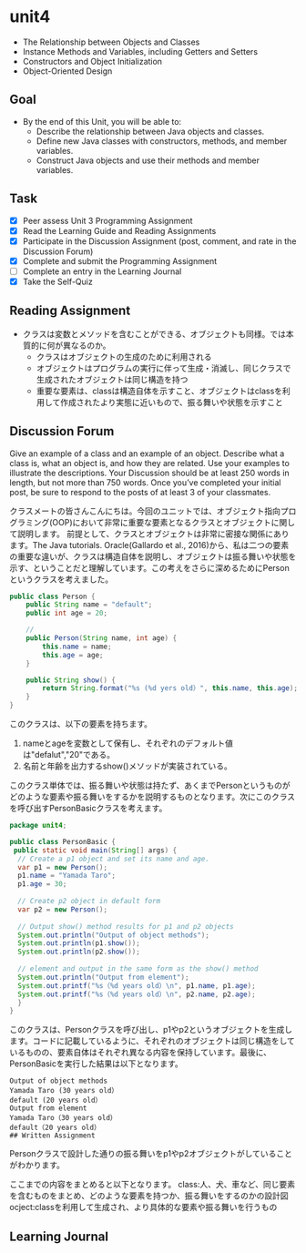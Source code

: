 # unit4

- The Relationship between Objects and Classes
- Instance Methods and Variables, including Getters and Setters
- Constructors and Object Initialization
- Object-Oriented Design

## Goal

- By the end of this Unit, you will be able to:
  - Describe the relationship between Java objects and classes.
  - Define new Java classes with constructors, methods, and member variables.
  - Construct Java objects and use their methods and member variables.

## Task

- [x] Peer assess Unit 3 Programming Assignment
- [x] Read the Learning Guide and Reading Assignments
- [x] Participate in the Discussion Assignment (post, comment, and rate in the Discussion Forum)
- [x] Complete and submit the Programming Assignment
- [ ] Complete an entry in the Learning Journal
- [x] Take the Self-Quiz

## Reading Assignment

- クラスは変数とメソッドを含むことができる、オブジェクトも同様。では本質的に何が異なるのか。
  - クラスはオブジェクトの生成のために利用される
  - オブジェクトはプログラムの実行に伴って生成・消滅し、同じクラスで生成されたオブジェクトは同じ構造を持つ
  - 重要な要素は、classは構造自体を示すこと、オブジェクトはclassを利用して作成されたより実態に近いもので、振る舞いや状態を示すこと

## Discussion Forum

Give an example of a class and an example of an object. Describe what a class is, what an object is, and how they are related. Use your examples to illustrate the descriptions.
Your Discussion should be at least 250 words in length, but not more than 750 words. Once you’ve completed your initial post, be sure to respond to the posts of at least 3 of your classmates.

クラスメートの皆さんこんにちは。今回のユニットでは、オブジェクト指向プログラミング(OOP)において非常に重要な要素となるクラスとオブジェクトに関して説明します。
前提として、クラスとオブジェクトは非常に密接な関係にあります。The Java tutorials. Oracle(Gallardo et al., 2016)から、私は二つの要素の重要な違いが、クラスは構造自体を説明し、オブジェクトは振る舞いや状態を示す、ということだと理解しています。この考えをさらに深めるためにPersonというクラスを考えました。

```java
public class Person {
    public String name = "default";
    public int age = 20;

    // 
    public Person(String name, int age) {
        this.name = name;
        this.age = age;
    }

    public String show() {
        return String.format("%s (%d yers old）", this.name, this.age);
    }
}
```

このクラスは、以下の要素を持ちます。

1. nameとageを変数として保有し、それぞれのデフォルト値は"defalut","20"である。
2. 名前と年齢を出力するshow()メソッドが実装されている。

このクラス単体では、振る舞いや状態は持たず、あくまでPersonというものがどのような要素や振る舞いをするかを説明するものとなります。次にこのクラスを呼び出すPersonBasicクラスを考えます。

```java
package unit4;

public class PersonBasic {
 public static void main(String[] args) {
  // Create a p1 object and set its name and age.
  var p1 = new Person();
  p1.name = "Yamada Taro";
  p1.age = 30;
  
  // Create p2 object in default form
  var p2 = new Person();
  
  // Output show() method results for p1 and p2 objects
  System.out.println("Output of object methods");
  System.out.println(p1.show());
  System.out.println(p2.show());
  
  // element and output in the same form as the show() method
  System.out.println("Output from element");
  System.out.printf("%s（%d years old）\n", p1.name, p1.age);
  System.out.printf("%s（%d years old）\n", p2.name, p2.age);
  }
}

```

このクラスは、Personクラスを呼び出し、p1やp2というオブジェクトを生成します。コードに記載しているように、それぞれのオブジェクトは同じ構造をしているものの、要素自体はそれぞれ異なる内容を保持しています。最後に、PersonBasicを実行した結果は以下となります。

```text
Output of object methods
Yamada Taro (30 years old）
default (20 years old）
Output from element
Yamada Taro（30 years old）
default（20 years old）
## Written Assignment
```

Personクラスで設計した通りの振る舞いをp1やp2オブジェクトがしていることがわかります。

ここまでの内容をまとめると以下となります。
class:人、犬、車など、同じ要素を含むものをまとめ、どのような要素を持つか、振る舞いをするのかの設計図
ocject:classを利用して生成され、より具体的な要素や振る舞いを行うもの

## Learning Journal
